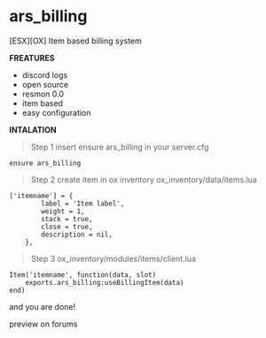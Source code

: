 # ars_billing
[ESX][OX] Item based billing system

**FREATURES**
- discord logs
- open source
- resmon 0.0
- item based
-  easy configuration

**INTALATION**

> Step 1
insert ensure ars_billing in your server.cfg
```
ensure ars_billing
```
> Step 2
create item in ox inventory
ox_inventory/data/items.lua
``` 
['itemname'] = {
		label = 'Item label',
		weight = 1,
		stack = true,
		close = true,
		description = nil,
	}, 
```
> Step 3 
ox_inventory/modules/items/client.lua
```
Item('itemname', function(data, slot)
	exports.ars_billing:useBillingItem(data)
end)
```
and you are done!


preview on forums
